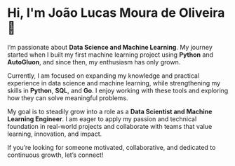 # Hi, I'm João Lucas Moura de Oliveira 👋

I’m passionate about **Data Science and Machine Learning**. My journey started when I built my first machine learning project using **Python** and **AutoGluon**, and since then, my enthusiasm has only grown.

Currently, I am focused on expanding my knowledge and practical experience in data science and machine learning, while strengthening my skills in **Python**, **SQL**, and **Go**. I enjoy working with these tools and exploring how they can solve meaningful problems.

My goal is to steadily grow into a role as a **Data Scientist and Machine Learning Engineer**. I am eager to apply my passion and technical foundation in real-world projects and collaborate with teams that value learning, innovation, and impact.

If you’re looking for someone motivated, collaborative, and dedicated to continuous growth, let’s connect!
